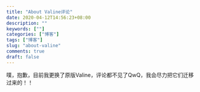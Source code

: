 ```yaml
---
title: "About Valine评论"
date: 2020-04-12T14:56:23+08:00
description: ""
keywords: [""]
categories: ["博客"]
tags: ["博客"]
slug: "about-valine"
comments: true
draft: false
---
```


噗，抱歉，目前我更换了原版Valine，评论都不见了QwQ，我会尽力把它们迁移过来的！！
